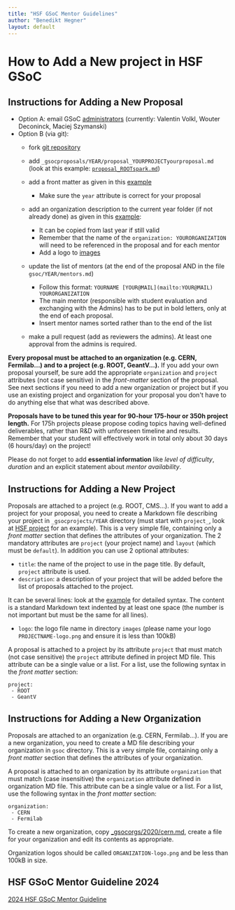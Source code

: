```yaml
---
title: "HSF GSoC Mentor Guidelines"
author: "Benedikt Hegner"
layout: default
---
```


# How to Add a New project in HSF GSoC

## Instructions for Adding a New Proposal

 * Option A: email GSoC [administrators](mailto:hsf-gsoc-admin@googlegroups.com) (currently: Valentin Volkl, Wouter Deconinck, Maciej Szymanski)
 * Option B (via git): 
   * fork [git repository](https://github.com/HEP-SF/hep-sf.github.io) 
   * add `_gsocproposals/YEAR/proposal_YOURPROJECTyourproposal.md` (look at this example: [`proposal_ROOTspark.md`](https://raw.githubusercontent.com/HSF/hsf.github.io/master/_gsocproposals/2018/proposal_ROOTspark.md))
   * add a front matter as given in this
   [example](https://raw.githubusercontent.com/HSF/hsf.github.io/master/_gsocprojects/2019/project_HSF.md)
      * Make sure the `year` attribute is correct for your proposal
   * add an organization description to the current year folder (if not already done) as given in this [example](https://raw.githubusercontent.com/HSF/hsf.github.io/master/_gsocorgs/2020/cern.md):
      * It can be copied from last year if still valid
      * Remember that the name of the `organization: YOURORGANIZATION` will need to be referenced in the proposal and for each mentor
      * Add a logo to [images](https://github.com/HSF/hsf.github.io/tree/master/images)
   * update the list of mentors (at the end of the proposal AND in the file `gsoc/YEAR/mentors.md`)
      * Follow this format: `YOURNAME [YOUR@MAIL](mailto:YOUR@MAIL) YOURORGANIZATION`
      * The main mentor (responsible with student evaluation and exchanging with the Admins) has to be put in bold letters, only at the end of each proposal.
      * Insert mentor names sorted rather than to the end of the list

   * make a pull request (add as reviewers the admins). At least one approval from the admins is required.

**Every proposal must be attached to an organization (e.g. CERN, Fermilab...) and to a project (e.g. ROOT, GeantV...).** If you add your own proposal yourself, be sure add the appropriate `organization` and `project` attributes (not case sensitive) in the *front-matter* section of the proposal. See next sections if you need to add a new organization or project but if you use an existing project and organization for your proposal you don't have to do anything else that what was described above.

**Proposals have to be tuned this year for 90-hour 175-hour or 350h project length.** For 175h projects please propose coding topics having well-defined deliverables, rather than R&D with unforeseen timeline and results. Remember that your student will effectively work in total only about 30 days (6 hours/day) on the project!

Please do not forget to add **essential information** like *level of difficulty*, *duration* and an explicit statement about *mentor availability*. 
   
## Instructions for Adding a New Project

Proposals are attached to a project (e.g. ROOT, CMS...). If you want to add a project for your proposal, you need to create 
a Markdown file describing your project in `_gsocprojects/YEAR` directory (must start with `project_`,
look at [HSF project](https://raw.githubusercontent.com/HSF/hsf.github.io/master/_gsocprojects/2019/project_HSF.md) for an example).
This is a very simple file, containing only a *front matter* section that defines the attributes of
your organization. The 2 mandatory attributes are `project` (your project name) and `layout` (which must be `default`).
In addition you can use 2 optional attributes:

* `title`: the name of the project to use in the page title. By default, `project` attribute is used.
* `description`: a description of your project that will be added before the list of proposals attached to the project.

It can be several lines: look at the [example](https://raw.githubusercontent.com/hep-sf/hep-sf.github.io/master/_gsocprojects/2018/project_SixTrack.md)
for detailed syntax. The content is a standard Markdown text indented by at least one space (the number is not important
but must be the same for all lines).

* `logo`: the logo file name in directory `images` (please name your logo `PROJECTNAME-logo.png` and ensure it is less than 100kB)

A proposal is attached to a project by its attribute `project` that must match (not case sensitive) the `project`
attribute defined in project MD file. This attribute can be a single value or a list. For a list, use the following
syntax in the *front matter* section:

```
project:
 - ROOT
 - GeantV
```

## Instructions for Adding a New Organization

Proposals are attached to an organization (e.g. CERN, Fermilab...). If you are a new organization, you need to create 
a MD file describing your organization in `gsoc` directory. This is a very simple file, containing only a
*front matter* section that defines the attributes of your organization.

A proposal is attached to an organization by its attribute `organization` that must match (case insensitive) the
`organization` attribute defined in organization MD file. This attribute can be a single value or a list. For a
list, use the following syntax in the *front matter* section:

```
organization:
 - CERN
 - Fermilab
```

To create a new organization, copy
[_gsocorgs/2020/cern.md](https://raw.githubusercontent.com/hep-sf/hep-sf.github.io/master/_gsocorgs/2020/cern.md),
create a file for your organization and edit its contents as appropriate.

Organization logos should be called `ORGANIZATION-logo.png` and be less than 100kB in size.

## HSF GSoC Mentor Guideline 2024

[2024 HSF GSoC Mentor Guideline](https://docs.google.com/document/d/1hrXwP_ebebhFO8q3Qj9lXQsyVA2QBQMKeAck5ReuZ_E/edit)
